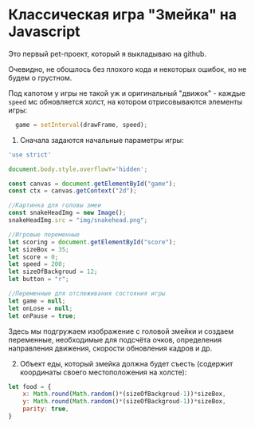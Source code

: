 # Классическая игра "Змейка" на Javascript
Это первый pet-проект, который я выкладываю на github.

Очевидно, не обошлось без плохого кода и некоторых ошибок, но не будем о грустном.

Под капотом у игры не такой уж и оригинальный "движок" - каждые `speed` мс обновляется холст, на котором отрисовываются элементы игры:

``` javascript
  game = setInterval(drawFrame, speed);
```
1. Сначала задаются начальные параметры игры:

``` javascript
'use strict'

document.body.style.overflowY='hidden';

const canvas = document.getElementById("game");
const ctx = canvas.getContext("2d");

//Картинка для головы змеи
const snakeHeadImg = new Image();
snakeHeadImg.src = "img/snakehead.png";

//Игровые переменные
let scoring = document.getElementById("score");
let sizeBox = 35;
let score = 0;
let speed = 200;
let sizeOfBackgroud = 12;
let button = "r";

//Переменные для отслеживания состояния игры
let game = null;
let onLose = null;
let onPause = true;
```
Здесь мы подгружаем изображение с головой змейки и создаем переменные, необходимые для подсчёта очков, определения направления движения, скорости обновления кадров и др.

2. Объект еды, который змейка должна будет съесть (содержит координаты своего местоположения на холсте):
``` javascript
let food = {
    x: Math.round(Math.random()*(sizeOfBackgroud-1))*sizeBox,
    y: Math.round(Math.random()*(sizeOfBackgroud-1))*sizeBox,
    parity: true,
}
```
